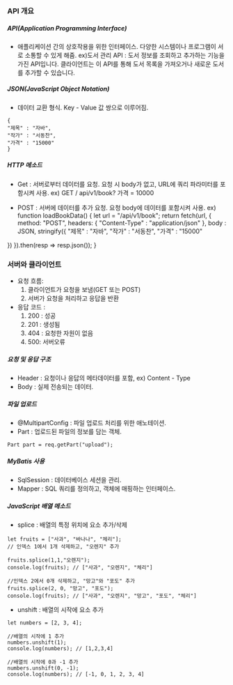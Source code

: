 
### API 개요
##### API(Application Programming Interface)
- 애플리케이션 간의 상호작용을 위한 인터페이스.
  다양한 시스템이나 프로그램이 서로 소통할 수 있게 해줌.
	ex)도서 관리 API : 도서 정보를 조회하고 추가하는 기능을 가진 API입니다.
		클라이언트는 이 API를 통해 도서 목록을 가져오거나 새로운 도서를 추가할 수 있습니다.
##### JSON(JavaScript Object Notation) 
- 데이터 교환 형식. Key - Value 값 쌍으로 이루어짐.
```
{
"제목" : "자바",
"작가" : "서동찬",
"가격" : "15000"
}
```

##### HTTP 메소드
- Get : 서버로부터 데이터를 요청. 요청 시 body가 없고, URL에 쿼리 파라미터를 포함시켜 사용.
ex) GET / api/v1/book? 가격 = 10000

- POST : 서버에 데이터를 추가 요청. 요청 body에 데이터를 포함시켜 사용.
ex) 
function loadBookData() {
let url = "/api/v1/book";
return fetch(url, {
method: "POST",
headers: {
"Content-Type" : "application/json"
},
body : JSON, stringify({
"제목" : "자바",
"작가" : "서동찬",
"가격" : "15000"

})
}).then(resp => resp.json());
}

### 서버와 클라이언트
- 요청 흐름:
	1. 클라이언트가 요청을 보냄(GET 또는 POST)
	2. 서버가 요청을 처리하고 응답을 반환
- 응답 코드 :
	1. 200 : 성공
	2. 201 : 생성됨
	3. 404 : 요청한 자원이 없음
	4. 500: 서버오류

##### 요청 및 응답 구조
- Header : 요청이나 응답의 메타데이터를 포함, ex) Content - Type
- Body : 실제 전송되는 데이터.

##### 파일 업로드 
- @MultipartConfig : 파일 업로드 처리를 위한 애노테이션.
- Part : 업로드된 파일의 정보를 담는 객체.
```
Part part = req.getPart("upload");
```

##### MyBatis 사용 
- SqlSession : 데이터베이스 세션을 관리.
- Mapper : SQL 쿼리를 정의하고, 객체에 매핑하는 인터페이스.

##### JavaScript 배열 메소드
- splice : 배열의 특정 위치에 요소 추가/삭제
```
let fruits = ["사과", "바나나", "체리"];
// 인덱스 1에서 1개 삭제하고, "오렌지" 추가

fruits.splice(1,1,"오렌지");
console.log(fruits); // ["사과", "오렌지", "체리"]

//인덱스 2에서 0개 삭제하고, "망고"와 "포도" 추가 
fruits.splice(2, 0, "망고", "포도");
console.log(fruits); // ["사과", "오렌지", "망고", "포도", "체리"]

```

- unshift : 배열의 시작에 요소 추가 
```
let numbers = [2, 3, 4];

//배열의 시작에 1 추가 
numbers.unshift(1);
console.log(numbers); // [1,2,3,4]

//배열의 시작에 0과 -1 추가 
numbers.unshift(0, -1);
console.log(numbers); // [-1, 0, 1, 2, 3, 4]
```
